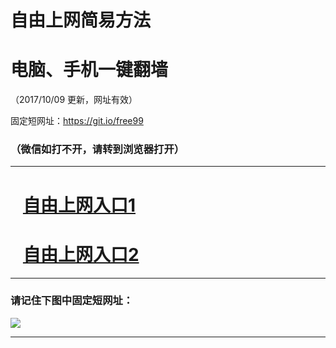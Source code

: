﻿# 自由上网简易方法

# 电脑、手机一键翻墙

（2017/10/09 更新，网址有效）

固定短网址：https://git.io/free99

### （微信如打不开，请转到浏览器打开）


***





# &nbsp;&nbsp; <a href="http://ft1880424611.fwq-tz-1001.info/fwqtz01.html?t=10090018018 " target="_blank">自由上网入口1</a>
# &nbsp;&nbsp; <a href="http://ft1735325771.fwq-tz-1002.info/fwqtz02.html?t=100900121496 " target="_blank">自由上网入口2</a>
***

### 请记住下图中固定短网址：

<img src="https://s3-us-west-2.amazonaws.com/fwq-1001/yjfq-20170905okok.png" /> 


***

